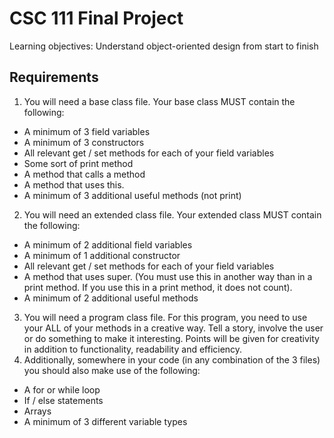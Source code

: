 # CSC 111 Final Project
Learning objectives: Understand object-oriented design from start to finish

## Requirements
1. You will need a base class file. Your base class MUST contain the following:
- A minimum of 3 field variables
- A minimum of 3 constructors
- All relevant get / set methods for each of your field variables
- Some sort of print method
- A method that calls a method
- A method that uses this.
- A minimum of 3 additional useful methods (not print)
2. You will need an extended class file. Your extended class MUST contain the following:
- A minimum of 2 additional field variables
- A minimum of 1 additional constructor
- All relevant get / set methods for each of your field variables
- A method that uses super. (You must use this in another way than in a print method. If you use this in a print method, it does not count).
- A minimum of 2 additional useful methods
3. You will need a program class file. For this program, you need to use your ALL of your methods in a creative way. Tell a story, involve the user or do something to make it interesting. Points will be given for creativity in addition to functionality, readability and efficiency.
4. Additionally, somewhere in your code (in any combination of the 3 files) you should also make use of the following:
- A for or while loop
- If / else statements
- Arrays
- A minimum of 3 different variable types
